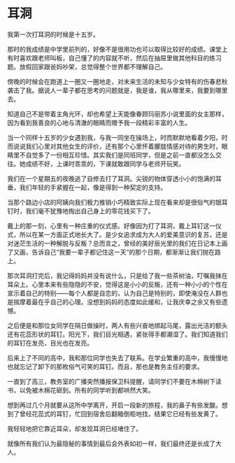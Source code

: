 # 耳洞

我第一次打耳洞的时候是十五岁。 

那时的我成绩是中学里前列的，好像不是很用功也可以取得比较好的成绩。课堂上有时喜欢跟老师叫板，自己懂了的内容就不听，然后在抽屉里做其他科目的练习题。放假回家跟爸妈吵架，总觉得整个世界都不理解自己。 

傍晚的时候会在跑道上一圈又一圈地走，对未来生活的未知与少女特有的伤春悲秋袭击了我。据说人一辈子都在思考的问题就是，我是谁，我从哪里来，我要到哪里去。 

知道自己不是带着主角光环，却也希望上天能像眷顾玛丽苏小说里面的女主那样，因为看到我善良的心地与清澈的眼睛而赠予我一段精彩丰富的人生。 

当一个同样十五岁的少女遇到我，与我一同坐在操场上，时而默默地看着夕阳，时而说说我们心里对其他女生的评价，还有那个心里怀着朦胧情感对待的男生时，眼睛里不自觉多了一份相互珍惜。其实我们是同班同学，但是之前一直都没怎么交往。她成绩不好，上课时乖乖的，下课就敢跟同学与老师开玩笑。 

我们在一个星期五的夜晚逃了自修去打了耳洞。尖锐的物体穿透小小的饱满的耳垂，我们年轻的手紧握在一起，像是得到一种契定的支持。 

当那个路边小店的阿姨向我们极力推销小巧精致实际上现在看来却是很俗气的银耳钉时，我们毫不犹豫地掏出自己身上的零花钱买下了。 

戴上的那一刻，心里有一种庄重的仪式感。好像因为打了耳洞，戴上耳钉这一仪式，所以在某一方面正式地长大了。是少女追求成为大人的爱美意识的复苏，还是对迷茫生活的一种解脱与反叛？总而言之，曾经的美好辰光里的我们在日记本上画了又画，告诉自己“我要一辈子都记住这一天”的那个日期，都渐渐让我们抛在路上。 

那次耳洞打完后，我记得妈妈并没有说什么，只是给了我一些茶树油，叮嘱我抹在耳朵上。心里本来有些隐隐的不安，觉得这是小小的反叛，还有一种小小的个性在宣示着自己的特别——每个人都是自恋的，认为自己是特别的，即使淹没在人群也是揣摩着最在乎自己的心理。没想到妈妈的态度如此缓和，让我庆幸之余又有些遗憾。 

之后便是和那位女同学在隔日做操时，两人有些兴奋地绑起马尾，露出光洁的额头还有花蕊形状的耳钉。阳光下，我们目光相遇，紧张得手都潮湿了。我们知道我们的耳钉在发亮，目光也在发亮。 

后来上了不同的高中，我和那位同学也失去了联系。在学业繁重的高中，我慢慢地也就忘记了卸下的那枚俗气可笑的耳钉。而且，那也是教务主任的要求。 

一直到了高三，教务室的广播突然播报保卫科提醒，请同学们不要在木棉树下读书，以免被木棉花砸到。所有的同学听到都哄然大笑。 

想到再过几个月就要从这所中学离开，开启一段新的旅程，我的鼻子有些发酸。想到了曾经花蕊式的耳钉，忙回到宿舍后翻箱倒柜地找，结果它已经有些发黄了。 

我轻轻地把它靠近耳朵，却发现耳洞已经堵住了。 

就像所有我们认为最隐秘的事情到最后会外表如初一样，我们最终还是长成了大人。